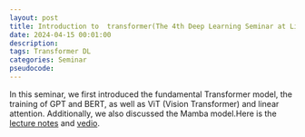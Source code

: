 ```yaml
---
layout: post
title: Introduction to  transformer(The 4th Deep Learning Seminar at Lizhi Academy,XJTU)
date: 2024-04-15 00:01:00
description: 
tags: Transformer DL 
categories: Seminar
pseudocode: 
---
```


In this seminar, we first introduced the fundamental Transformer model, the training of GPT and BERT, as well as ViT (Vision Transformer) and linear attention. Additionally, we also discussed the Mamba model.Here is the [lecture notes](https://zhuanlan.zhihu.com/p/7264138497) and [vedio](https://www.bilibili.com/video/BV1ZUUBYeE9R/?share_source=copy_web&vd_source=f99c6bc416bcadef736a7eba48835b2d). 



